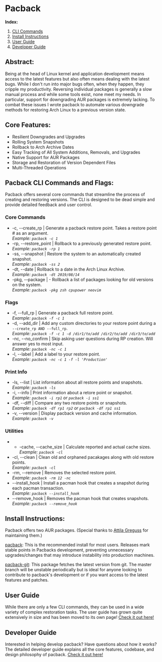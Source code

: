 # Pacback 
 **Index:**
1. [CLI Commands](https://github.com/JustinTimperio/pacback#pacback-cli-commands-and-flags)
2. [Install Instructions](https://github.com/JustinTimperio/pacback#install-instructions)
3. [User Guide](https://github.com/JustinTimperio/pacback/blob/master/USER_GUIDE.md)
4. [Developer Guide](https://github.com/JustinTimperio/pacback/blob/master/DEVELOPER_GUIDE.md)
 
## Abstract:
Being at the head of Linux kernel and application development means access to the latest features but also often means dealing with the latest bugs. While I don't run into major bugs often, when they happen, they cripple my productivity. Reversing individual packages is generally a slow manual process and while some tools exist, none meet my needs. In particular, support for downgrading AUR packages is extremely lacking. To combat these issues I wrote pacback to automate various downgrade methods for restoring Arch Linux to a previous version state. 

## Core Features:

- Resilient Downgrades and Upgrades
- Rolling System Snapshots
- Rollback to Arch Archive Dates
- Easy Tracking of All System Additions, Removals, and Upgrades
- Native Support for AUR Packages
- Storage and Restoration of Version Dependent Files
- Multi-Threaded Operations


## Pacback CLI Commands and Flags:
Pacback offers several core commands that streamline the process of creating and restoring versions. The CLI is designed to be dead simple and provide detailed feedback and user control.

### Core Commands
* -c, --create_rp | Generate a pacback restore point. Takes a restore point # as an argument.\
*Example: `pacback -c 1`*
* -rp, --restore_point | Rollback to a previously generated restore point.\
*Example: `pacback -rp 1`*
* -ss, --snapshot | Restore the system to an automatically created snapshot.\
*Example: `pacback -ss 2`*
* -dt, --date | Rollback to a date in the Arch Linux Archive.\
*Example: `pacback -dt 2019/08/14`*
* -pkg, --package | - Rollback a list of packages looking for old versions on the system.\
*Example: `pacback -pkg zsh cpupower neovim`*

### Flags
* -f, --full_rp | Generate a pacback full restore point.\
*Example: `pacback -f -c 1`*
* -d, --add_dir | Add any custom directories to your restore point during a `--create_rp AND --full_rp`.\
*Example: `pacback -f -c 1 -d /dir1/to/add /dir2/to/add /dir3/to/add`*
* -nc, --no_confirm | Skip asking user questions during RP creation. Will answer yes to most input.\
*Example: `pacback -nc -c 1`*
* -l, --label | Add a label to your restore point.\
*Example: `pacback -nc -c 1 -f -l 'Production'`*

### Print Info
* -ls, --list | List information about all restore points and snapshots.\
*Example: `pacback -ls`*
* -i, --info | Print information about a retore point or snapshot.\
*Example: `pacback -i rp1` or `pacback -i ss1`*
* -df, --diff | Compare any two restore points or snapshots.\
*Example: `pacback -df rp1 rp2` or `pacback -df rp1 ss1`*
* -v, --version | Display pacback version and cache information.\
*Example: `pacback -v`*

### Utilities
* - -cache, --cache_size | Calculate reported and actual cache sizes.\
*Example: `pacback -cl`*
* -cl, --clean | Clean old and orphaned pacakages along with old restore points.\
*Example: `pacback -cl`*
* -rm, --remove | Removes the selected restore point.\
*Example: `pacback -rm 12 -nc`*
* --install_hook | Install a pacman hook that creates a snapshot during each pacman transaction.\
*Example: `pacback --install_hook`*
* --remove_hook | Removes the pacman hook that creates snapshots.\
*Example: `pacback --remove_hook`*


## Install Instructions:
Pacback offers two AUR packages. (Special thanks to [Attila Greguss](https://github.com/Gr3q) for maintaining them.)

[pacback](https://aur.archlinux.org/packages/pacback): This is the recommended install for most users. Releases mark stable points in Pacbacks development, preventing unnecessary upgrades/changes that may introduce instability into production machines. 

[pacback-git](https://aur.archlinux.org/packages/pacback-git): This package fetches the latest version from git. The master branch will be unstable periodically but is ideal for anyone looking to contribute to pacback's development or if you want access to the latest features and patches.

## User Guide
While there are only a few CLI commands, they can be used in a wide variety of complex restoration tasks. The user guide has grown quite extensively in size and has been moved to its own page! [Check it out here!](https://github.com/JustinTimperio/pacback/blob/master/USER_GUIDE.md)

## Developer Guide
Interested in helping develop pacback? Have questions about how it works? The detailed developer guide explains all the core features, codebase, and design philosophy of pacback. [Check it out here!](https://github.com/JustinTimperio/pacback/blob/master/DEVELOPER_GUIDE.md)
